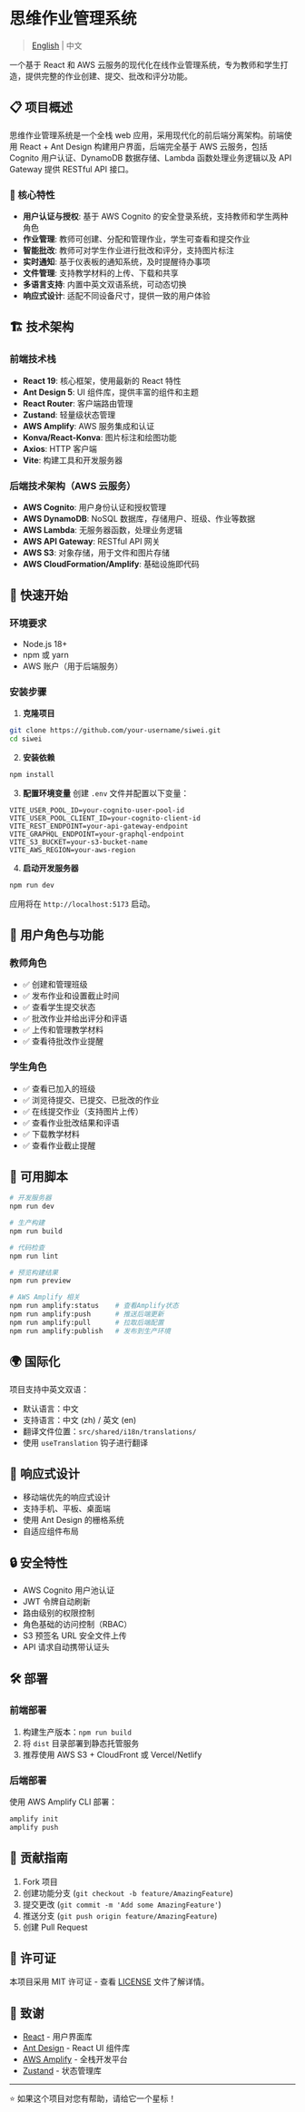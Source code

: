 # 思维作业管理系统

> [English](./README_EN.md) | 中文

一个基于 React 和 AWS 云服务的现代化在线作业管理系统，专为教师和学生打造，提供完整的作业创建、提交、批改和评分功能。

## 📋 项目概述

思维作业管理系统是一个全栈 web 应用，采用现代化的前后端分离架构。前端使用 React + Ant Design 构建用户界面，后端完全基于 AWS 云服务，包括 Cognito 用户认证、DynamoDB 数据存储、Lambda 函数处理业务逻辑以及 API Gateway 提供 RESTful API 接口。

### 🌟 核心特性

- **用户认证与授权**: 基于 AWS Cognito 的安全登录系统，支持教师和学生两种角色
- **作业管理**: 教师可创建、分配和管理作业，学生可查看和提交作业
- **智能批改**: 教师可对学生作业进行批改和评分，支持图片标注
- **实时通知**: 基于仪表板的通知系统，及时提醒待办事项
- **文件管理**: 支持教学材料的上传、下载和共享
- **多语言支持**: 内置中英文双语系统，可动态切换
- **响应式设计**: 适配不同设备尺寸，提供一致的用户体验

## 🏗️ 技术架构

### 前端技术栈

- **React 19**: 核心框架，使用最新的 React 特性
- **Ant Design 5**: UI 组件库，提供丰富的组件和主题
- **React Router**: 客户端路由管理
- **Zustand**: 轻量级状态管理
- **AWS Amplify**: AWS 服务集成和认证
- **Konva/React-Konva**: 图片标注和绘图功能
- **Axios**: HTTP 客户端
- **Vite**: 构建工具和开发服务器

### 后端技术架构（AWS 云服务）

- **AWS Cognito**: 用户身份认证和授权管理
- **AWS DynamoDB**: NoSQL 数据库，存储用户、班级、作业等数据
- **AWS Lambda**: 无服务器函数，处理业务逻辑
- **AWS API Gateway**: RESTful API 网关
- **AWS S3**: 对象存储，用于文件和图片存储
- **AWS CloudFormation/Amplify**: 基础设施即代码

## 🚀 快速开始

### 环境要求

- Node.js 18+
- npm 或 yarn
- AWS 账户（用于后端服务）

### 安装步骤

1. **克隆项目**

```bash
git clone https://github.com/your-username/siwei.git
cd siwei
```

2. **安装依赖**

```bash
npm install
```

3. **配置环境变量**
   创建 `.env` 文件并配置以下变量：

```env
VITE_USER_POOL_ID=your-cognito-user-pool-id
VITE_USER_POOL_CLIENT_ID=your-cognito-client-id
VITE_REST_ENDPOINT=your-api-gateway-endpoint
VITE_GRAPHQL_ENDPOINT=your-graphql-endpoint
VITE_S3_BUCKET=your-s3-bucket-name
VITE_AWS_REGION=your-aws-region
```

4. **启动开发服务器**

```bash
npm run dev
```

应用将在 `http://localhost:5173` 启动。

## 👥 用户角色与功能

### 教师角色

- ✅ 创建和管理班级
- ✅ 发布作业和设置截止时间
- ✅ 查看学生提交状态
- ✅ 批改作业并给出评分和评语
- ✅ 上传和管理教学材料
- ✅ 查看待批改作业提醒

### 学生角色

- ✅ 查看已加入的班级
- ✅ 浏览待提交、已提交、已批改的作业
- ✅ 在线提交作业（支持图片上传）
- ✅ 查看作业批改结果和评语
- ✅ 下载教学材料
- ✅ 查看作业截止提醒

## 🔧 可用脚本

```bash
# 开发服务器
npm run dev

# 生产构建
npm run build

# 代码检查
npm run lint

# 预览构建结果
npm run preview

# AWS Amplify 相关
npm run amplify:status    # 查看Amplify状态
npm run amplify:push      # 推送后端更新
npm run amplify:pull      # 拉取后端配置
npm run amplify:publish   # 发布到生产环境
```

## 🌍 国际化

项目支持中英文双语：

- 默认语言：中文
- 支持语言：中文 (zh) / 英文 (en)
- 翻译文件位置：`src/shared/i18n/translations/`
- 使用 `useTranslation` 钩子进行翻译

## 📱 响应式设计

- 移动端优先的响应式设计
- 支持手机、平板、桌面端
- 使用 Ant Design 的栅格系统
- 自适应组件布局

## 🔒 安全特性

- AWS Cognito 用户池认证
- JWT 令牌自动刷新
- 路由级别的权限控制
- 角色基础的访问控制（RBAC）
- S3 预签名 URL 安全文件上传
- API 请求自动携带认证头

## 🛠️ 部署

### 前端部署

1. 构建生产版本：`npm run build`
2. 将 `dist` 目录部署到静态托管服务
3. 推荐使用 AWS S3 + CloudFront 或 Vercel/Netlify

### 后端部署

使用 AWS Amplify CLI 部署：

```bash
amplify init
amplify push
```

## 🤝 贡献指南

1. Fork 项目
2. 创建功能分支 (`git checkout -b feature/AmazingFeature`)
3. 提交更改 (`git commit -m 'Add some AmazingFeature'`)
4. 推送分支 (`git push origin feature/AmazingFeature`)
5. 创建 Pull Request

## 📄 许可证

本项目采用 MIT 许可证 - 查看 [LICENSE](LICENSE) 文件了解详情。

## 🙏 致谢

- [React](https://reactjs.org/) - 用户界面库
- [Ant Design](https://ant.design/) - React UI 组件库
- [AWS Amplify](https://aws.amazon.com/amplify/) - 全栈开发平台
- [Zustand](https://github.com/pmndrs/zustand) - 状态管理库

---

⭐ 如果这个项目对您有帮助，请给它一个星标！
